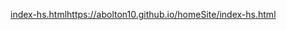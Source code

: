 [index-hs.html](https://abolton10.github.io/homeSite/index-hs.html)https://abolton10.github.io/homeSite/index-hs.html

